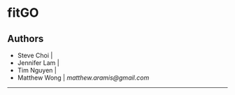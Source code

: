 # fitGO

## Authors

- Steve Choi |
- Jennifer Lam |
- Tim Nguyen |
- Matthew Wong | _matthew.aramis@gmail.com_

---
